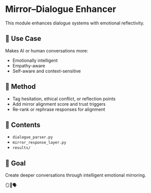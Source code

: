 # Mirror–Dialogue Enhancer

This module enhances dialogue systems with emotional reflectivity.

## 💬 Use Case
Makes AI or human conversations more:
- Emotionally intelligent
- Empathy-aware
- Self-aware and context-sensitive

## 🧪 Method
- Tag hesitation, ethical conflict, or reflection points
- Add mirror alignment score and trust triggers
- Re-rank or rephrase responses for alignment

## 📂 Contents
- `dialogue_parser.py`
- `mirror_response_layer.py`
- `results/`

## 📌 Goal
Create deeper conversations through intelligent emotional mirroring.

🪞🤖🗣️
